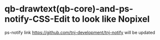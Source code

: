 # qb-drawtext(qb-core)-and-ps-notify-CSS-Edit to look like Nopixel


ps-notify link
https://github.com/tnj-development/tnj-notify will be updated 
